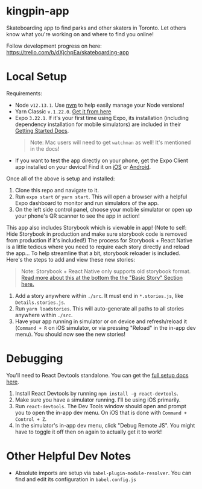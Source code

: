 # kingpin-app

Skateboarding app to find parks and other skaters in Toronto. Let others know what you're working on and where to find you online!

Follow development progress on here: https://trello.com/b/dXjchpEa/skateboarding-app

# Local Setup

Requirements:

- Node `v12.13.1`. Use [nvm](https://github.com/nvm-sh/nvm) to help easily manage your Node versions!
- Yarn Classic `v.1.22.0`. [Get it from here](https://github.com/nvm-sh/nvm)
- Expo `3.22.1`. If it's your first time using Expo, its installation (including dependency installation for mobile simulators) are included in their [Getting Started Docs](https://docs.expo.io/get-started/installation/).
  > Note: Mac users will need to get `watchman` as well! It's mentioned in the docs!
- If you want to test the app directly on your phone, get the Expo Client app installed on your device! Find it on [iOS](https://apps.apple.com/ca/app/expo-client/id982107779) or [Android](https://play.google.com/store/apps/details?id=host.exp.exponent&hl=en_CA).

Once all of the above is setup and installed:

1. Clone this repo and navigate to it.
2. Run `expo start` or `yarn start`. This will open a browser with a helpful Expo dashboard to monitor and run simulators of the app.
3. On the left side control panel, choose your mobile simulator or open up your phone's QR scanner to see the app in action!

This app also includes Storybook which is viewable in app! (Note to self: Hide Storybook in production and make sure storybook code is removed from production if it's included!)
The process for Storybook + React Native is a little tedious where you need to require each story directly and reload the app... To help streamline that a bit, storybook reloader is included. Here's the steps to add and view these new stories:

> Note: Storybook + React Native only supports old storybook format. [Read more about this at the bottom the the "Basic Story" Section here.](https://storybook.js.org/docs/basics/writing-stories/#loading-stories)

1. Add a story anywhere within `./src`. It must end in `*.stories.js`, like `Details.stories.js`.
2. Run `yarn loadstories`. This will auto-generate all paths to all stories anywhere within `./src`.
3. Have your app running in simulator or on device and refresh/reload it (`Command + R` on iOS simulator, or via pressing "Reload" in the in-app dev menu). You should now see the new stories!

# Debugging

You'll need to React Devtools standalone. You can get the [full setup docs here](https://reactnative.dev/docs/debugging#react-developer-tools).

1. Install React Devtools by running `npm install -g react-devtools`.
2. Make sure you have a simulator running. I'll be using iOS primarily.
3. Run `react-devtools`. The Dev Tools window should open and prompt you to open the in-app dev menu. On iOS that is done with `Command + Control + Z`.
4. In the simulator's in-app dev menu, click "Debug Remote JS". You might have to toggle it off then on again to actually get it to work!

# Other Helpful Dev Notes

- Absolute imports are setup via `babel-plugin-module-resolver`. You can find and edit its configuration in `babel.config.js`

